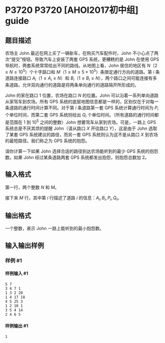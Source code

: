 # P3720 P3720 [AHOI2017初中组] guide

## 题目描述

农场主 John 最近在网上买了一辆新车，在购买汽车配件时，John 不小心点了两次“提交”按钮。导致汽车上安装了两套 GPS 系统，更糟糕的是 John 在使用 GPS 导航时，两套系统常常给出不同的路线。从地图上看，John 居住的地区有 $N$（$2 \le N \le 10^5$）个十字路口和 $M$（$1 \le M \le 5 \times 10^5$）条限定通行方向的道路。第 $i$ 条道路连接路口 $A_i$（$1 \le A_i \le N$）和 $B_i$（$1 \le B_i \le N$），两个路口之间可能连接有多条道路。允许双向通⾏的道路是将两条单向通⾏的道路隔开所形成的。


John 的家在路口 $1$ 位置，农场在路口 $N$ 的位置。John 可以沿着⼀系列单向道路从家驾车到农场。所有 GPS 系统的底层地图信息都是⼀样的，区别仅在于对每一条道路的通⾏时间计算不同。对于第 $i$ 条道路第一套 GPS 系统计算通行时间为 $P_i$ 个单位时间，而第二套 GPS 系统则给出 $Q_i$ 个单位时间。（所有道路的通行时间都是范围在 $1$ 到 $10^5$ 之间的整数）John 想要驾车从家到农场。可是，一路上 GPS 系统总是不厌其烦的提醒 John（请从路口 $X$ 开往路口 $Y$），这是由于 John 选取了某套 GPS 系统建议的路径，而另一套 GPS 系统则认为这不是从路口 $X$ 到农场的最短路径。我们称之为 GPS 系统的抱怨。


请你计算一下如果 John 选择合适的路径到达农场能听到的最少 GPS 系统的抱怨数。如果 John 经过某条道路两套 GPS 系统都发出抱怨，则抱怨总数加 $2$。

## 输入格式

第一行，两个整数 $N$ 和 $M$。

接下来 $M$ 行，其中第 $i$ 行描述了道路 $i$ 的信息：$A_i,B_i,P_i,Q_i$。

## 输出格式

一个整数，表示 John 一路上能听到的最小抱怨数。

## 输入输出样例

### 样例 #1

#### 样例输入 #1

```
5 7 
3 4 7 1
1 3 2 20
1 4 17 18
4 5 25 3
1 2 10 1
3 5 4 14
2 4 6 5
```

#### 样例输出 #1

```
1
```
